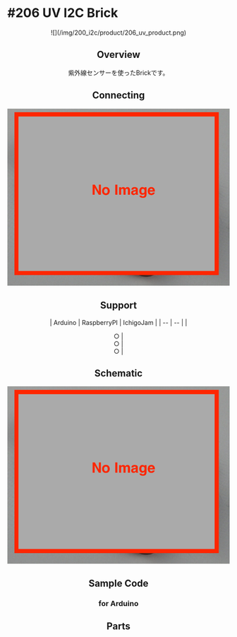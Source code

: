 # #206 UV I2C Brick

<center>![](/img/200_i2c/product/206_uv_product.png)
<!--COLORME-->

## Overview
紫外線センサーを使ったBrickです。

## Connecting
![](/img/200_i2c/connect/206_uv_connect.png)

## Support
| Arduino | RaspberryPI | IchigoJam |
| -- | -- |
| <center>○ | <center>○ | <center>○ |

## Schematic
![](/img/200_i2c/schematic/206_uv_schematic.png)

## Sample Code
### for Arduino

## Parts
